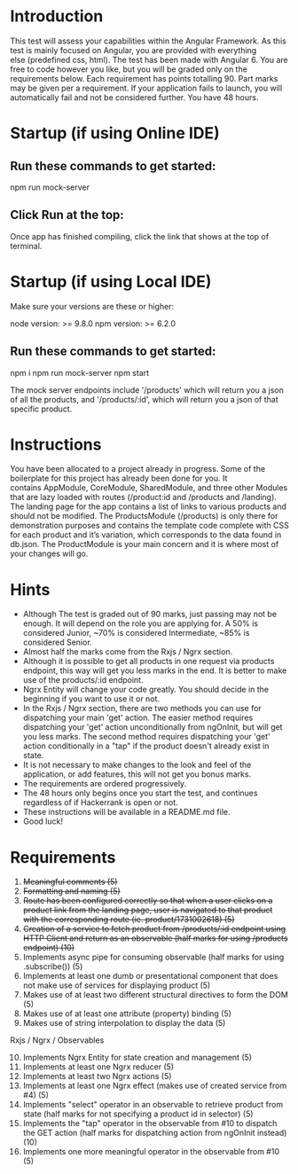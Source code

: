 # Introduction

This test will assess your capabilities within the Angular Framework. As this test is mainly focused on Angular, you are provided with everything else (predefined css, html). The test has been made with Angular 6. You are free to code however you like, but you will be graded only on the requirements below. Each requirement has points totalling 90. Part marks may be given per a requirement. If your application fails to launch, you will automatically fail and not be considered further. You have 48 hours.

# Startup (if using Online IDE)

## Run these commands to get started:

npm run mock-server

## Click Run at the top:

Once app has finished compiling, click the link that shows at the top of terminal.

# Startup (if using Local IDE)

Make sure your versions are these or higher:

node version: >= 9.8.0
npm version: >= 6.2.0

## Run these commands to get started:

npm i
npm run mock-server
npm start

The mock server endpoints include '/products' which will return you a json of all the products, and '/products/:id', which will return you a json of that specific product.

# Instructions

You have been allocated to a project already in progress. Some of the boilerplate for this project has already been done for you. It contains AppModule, CoreModule, SharedModule, and three other Modules that are lazy loaded with routes (/product:id and /products and /landing). The landing page for the app contains a list of links to various products and should not be modified. The ProductsModule (/products) is only there for demonstration purposes and contains the template code complete with CSS for each product and it’s variation, which corresponds to the data found in db.json. The ProductModule is your main concern and it is where most of your changes will go.

# Hints

- Although The test is graded out of 90 marks, just passing may not be enough. It will depend on the role you are applying for. A 50% is considered Junior, ~70% is considered Intermediate, ~85% is considered Senior.
- Almost half the marks come from the Rxjs / Ngrx section.
- Although it is possible to get all products in one request via products endpoint, this way will get you less marks in the end. It is better to make use of the products/:id endpoint.
- Ngrx Entity will change your code greatly. You should decide in the beginning if you want to use it or not.
- In the Rxjs / Ngrx section, there are two methods you can use for dispatching your main 'get' action. The easier method requires dispatching your 'get' action unconditionally from ngOnInit, but will get you less marks. The second method requires dispatching your 'get' action conditionally in a "tap" if the product doesn't already exist in state.
- It is not necessary to make changes to the look and feel of the application, or add features, this will not get you bonus marks.
- The requirements are ordered progressively.
- The 48 hours only begins once you start the test, and continues regardless of if Hackerrank is open or not.
- These instructions will be available in a README.md file.
- Good luck!

# Requirements

1. ~~Meaningful comments (5)~~
2. ~~Formatting and naming (5)~~
3. ~~Route has been configured correctly so that when a user clicks on a product link from the landing page, user is navigated to that product with the corresponding route (ie. product/1731002618) (5)~~
4. ~~Creation of a service to fetch product from /products/:id endpoint using HTTP Client and return as an observable (half marks for using /products endpoint) (10)~~
5. Implements async pipe for consuming observable (half marks for using .subscribe()) (5)
6. Implements at least one dumb or presentational component that does not make use of services for displaying product (5)
7. Makes use of at least two different structural directives to form the DOM (5)
8. Makes use of at least one attribute (property) binding (5)
9. Makes use of string interpolation to display the data (5)



Rxjs / Ngrx / Observables

10. Implements Ngrx Entity for state creation and management (5)
11. Implements at least one Ngrx reducer (5)
12. Implements at least two Ngrx actions (5)
13. Implements at least one Ngrx effect (makes use of created service from #4) (5)
14. Implements "select" operator in an observable to retrieve product from state (half marks for not specifying a product id in selector) (5)
15. Implements the "tap" operator in the observable from #10 to dispatch the GET action (half marks for dispatching action from ngOnInit instead) (10)
16. Implements one more meaningful operator in the observable from #10 (5)